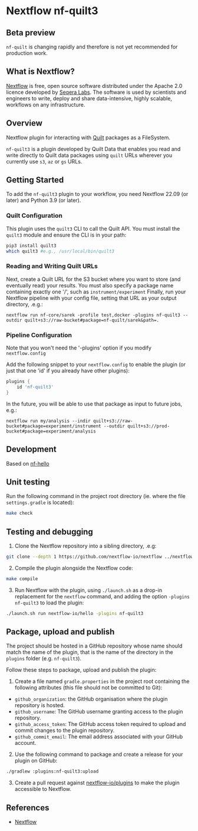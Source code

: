 <!-- markdownlint-disable -->
# Nextflow nf-quilt3

##  Beta preview
`nf-quilt` is changing rapidly and therefore is not yet recommended for production work.

## What is Nextflow?

[Nextflow](https://nextflow.io) is free, open source software
distributed under the Apache 2.0 licence developed by [Seqera
Labs](http://www.seqera.io/). The software is used by scientists
and engineers to write, deploy and share data-intensive, highly
scalable, workflows on any infrastructure.

## Overview

Nextflow plugin for interacting with [Quilt](https://quiltdata.com/) packages as a FileSystem.

`nf-quilt3` is a plugin developed by Quilt Data that enables you read and write directly to Quilt data packages using `quilt` URLs wherever you currently use `s3`, `az` or `gs` URLs.

## Getting Started

To add the `nf-quilt3` plugin to your workflow, you need Nextflow 22.09 (or later) and Python 3.9 (or later).

### Quilt Configuration

This plugin uses the `quilt3` CLI to call the Quilt API.
You must install the `quilt3` module and ensure the CLI is in your path:

<!--pytest.mark.skip-->
```bash
pip3 install quilt3
which quilt3 #e.g., /usr/local/bin/quilt3
```

### Reading and Writing Quilt URLs

Next, create a Quilt URL for the S3 bucket where you want to store (and eventually read) your results.
You must also specify a package name containing exactly one '/', such as `instrument/experiment`
Finally, run your Nextflow pipeline with your config file, setting that URL as your output directory, .e.g.:

<!--pytest.mark.skip-->
```
nextflow run nf-core/sarek -profile test,docker -plugins nf-quilt3 --outdir quilt+s3://raw-bucket#package=nf-quilt/sarek&path=.
```

### Pipeline Configuration

Note that you won't need the '-plugins' option if you modify `nextflow.config`

Add the following snippet to your `nextflow.config` to enable the plugin (or just that one 'id' if you already have other plugins):

<!--pytest.mark.skip-->
```groovy
plugins {
    id 'nf-quilt3'
}
```

In the future, you will be able to use that package as input to future jobs, e.g.:

<!--pytest.mark.skip-->
```
nextflow run my/analysis --indir quilt+s3://raw-bucket#package=experiment/instrument --outdir quilt+s3://prod-bucket#package=experiment/analysis
```

## Development

Based on [nf-hello](https://github.com/nextflow-io/nf-hello)

## Unit testing

Run the following command in the project root directory (ie. where the file `settings.gradle` is located):

<!--pytest.mark.skip-->
```bash
make check
```

## Testing and debugging

1. Clone the Nextflow repository into a sibling directory, .e.g:

<!--pytest.mark.skip-->
```bash
git clone --depth 1 https://github.com/nextflow-io/nextflow ../nextflow
```

2. Compile the plugin alongside the Nextflow code:
<!--pytest.mark.skip-->
```bash
make compile
```

3. Run Nextflow with the plugin, using `./launch.sh` as a drop-in replacement for the `nextflow` command, and adding the option `-plugins nf-quilt3` to load the plugin:

<!--pytest.mark.skip-->
```bash
./launch.sh run nextflow-io/hello -plugins nf-quilt3
```

## Package, upload and publish

The project should be hosted in a GitHub repository whose name should match the name of the plugin, that is the name of the directory in the `plugins` folder (e.g. `nf-quilt3`).

Follow these steps to package, upload and publish the plugin:

1. Create a file named `gradle.properties` in the project root containing the following attributes (this file should not be committed to Git):

* `github_organization`: the GitHub organisation where the plugin repository is hosted.
* `github_username`: The GitHub username granting access to the plugin repository.
* `github_access_token`: The GitHub access token required to upload and commit changes to the plugin repository.
* `github_commit_email`: The email address associated with your GitHub account.

2. Use the following command to package and create a release for your plugin on GitHub:

<!--pytest.mark.skip-->
```bash
./gradlew :plugins:nf-quilt3:upload
```

3. Create a pull request against [nextflow-io/plugins](https://github.com/nextflow-io/plugins/blob/main/plugins.json) to make the plugin accessible to Nextflow.

## References

* [Nextflow](https://nextflow.io)
